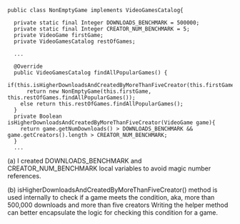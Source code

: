 

```agsl
public class NonEmptyGame implements VideoGamesCatalog{

  private static final Integer DOWNLOADS_BENCHMARK = 500000;
  private static final Integer CREATOR_NUM_BENCHMARK = 5;
  private VideoGame firstGame;
  private VideoGamesCatalog restOfGames;
  
  ...
  
  @Override
  public VideoGamesCatalog findAllPopularGames() {
    if(this.isHigherDownloadsAndCreatedByMoreThanFiveCreator(this.firstGame))
      return new NonEmptyGame(this.firstGame, this.restOfGames.findAllPopularGames());
    else return this.restOfGames.findAllPopularGames();
  }
  private Boolean isHigherDownloadsAndCreatedByMoreThanFiveCreator(VideoGame game){
    return game.getNumDownloads() > DOWNLOADS_BENCHMARK && game.getCreators().length > CREATOR_NUM_BENCHMARK;
  }
  ...
```
(a) 
I created DOWNLOADS_BENCHMARK and CREATOR_NUM_BENCHMARK local variables to avoid magic number references.


(b)
isHigherDownloadsAndCreatedByMoreThanFiveCreator() method is used internally to check if a game meets the condition, aka, 
 more than 500,000 downloads and more than five creators
Writing the helper method can better encapsulate the logic for checking this condition for a game.
